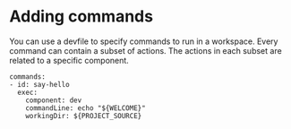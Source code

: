 # Adding commands

You can use a devfile to specify commands to run in a workspace. Every command can contain a subset of actions. The actions in each subset are related to a specific component.

```
commands:
- id: say-hello
  exec:
    component: dev
    commandLine: echo "${WELCOME}"
    workingDir: ${PROJECT_SOURCE}

```
